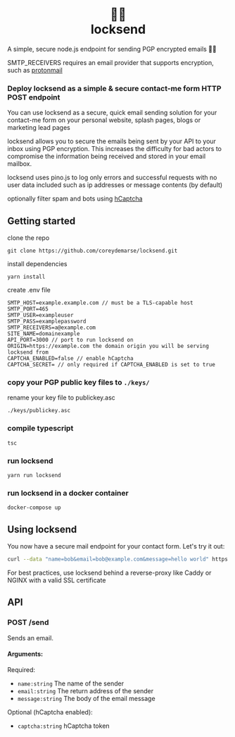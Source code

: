<h1 align="center">🔐🚀<br>locksend</h1>

A simple, secure node.js endpoint for sending PGP encrypted emails 🔐🚀

SMTP_RECEIVERS requires an email provider that supports encryption, such as [protonmail](https://proton.me/mail)

### Deploy locksend as a simple & secure contact-me form HTTP POST endpoint

You can use locksend as a secure, quick email sending solution for your contact-me form on your personal website, splash pages, blogs or marketing lead pages  

locksend allows you to secure the emails being sent by your API to your inbox using PGP encryption. This increases the difficulty for bad actors to compromise the information being received and stored in your email mailbox.
   
locksend uses pino.js to log only errors and successful requests with no user data included such as ip addresses or message contents (by default)

optionally filter spam and bots using [hCaptcha](https://hcaptcha.com)

## Getting started

clone the repo

`git clone https://github.com/coreydemarse/locksend.git`

install dependencies

`yarn install`

create .env file 

```
SMTP_HOST=example.example.com // must be a TLS-capable host
SMTP_PORT=465
SMTP_USER=exampleuser
SMTP_PASS=examplepassword
SMTP_RECEIVERS=a@example.com
SITE_NAME=domainexample
API_PORT=3000 // port to run locksend on
ORIGIN=https://example.com the domain origin you will be serving locksend from
CAPTCHA_ENABLED=false // enable hCaptcha
CAPTCHA_SECRET= // only required if CAPTCHA_ENABLED is set to true
```

### copy your PGP public key files to `./keys/`

rename your key file to publickey.asc

`./keys/publickey.asc`

### compile typescript

`tsc`

### run locksend

`yarn run locksend`

### run locksend in a docker container

`docker-compose up`

## Using locksend

You now have a secure mail endpoint for your contact form. Let's try it out:

```bash
curl --data "name=bob&email=bob@example.com&message=hello world" https://example.com/send
```
  
For best practices, use locksend behind a reverse-proxy like Caddy or NGINX with a valid SSL certificate  

## API

### POST /send

Sends an email.

#### Arguments:

Required:

 - `name:string` The name of the sender
 - `email:string` The return address of the sender
 - `message:string` The body of the email message

Optional (hCaptcha enabled):

 - `captcha:string` hCaptcha token
